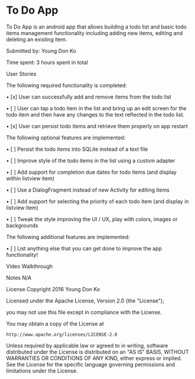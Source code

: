 # To Do App

To Do App is an android app that allows building a todo list and basic todo items management functionality including adding new items, editing and deleting an existing item.

Submitted by: Young Don Ko

Time spent: 3 hours spent in total


User Stories

The following required functionality is completed:

•	[x] User can successfully add and remove items from the todo list

•	[ ] User can tap a todo item in the list and bring up an edit screen for the todo item and then have any changes to the text reflected in the todo list.

•	[x] User can persist todo items and retrieve them properly on app restart

The following optional features are implemented:

•	[ ] Persist the todo items into SQLite instead of a text file

•	[ ] Improve style of the todo items in the list using a custom adapter

•	[ ] Add support for completion due dates for todo items (and display within listview item)

•	[ ] Use a DialogFragment instead of new Activity for editing items

•	[ ] Add support for selecting the priority of each todo item (and display in listview item)

•	[ ] Tweak the style improving the UI / UX, play with colors, images or backgrounds

The following additional features are implemented:

•	[ ] List anything else that you can get done to improve the app functionality!


Video Walkthrough



Notes
N/A

License
Copyright 2016 Young Don Ko

Licensed under the Apache License, Version 2.0 (the "License");

you may not use this file except in compliance with the License.

You may obtain a copy of the License at

    http://www.apache.org/licenses/LICENSE-2.0

Unless required by applicable law or agreed to in writing, software
distributed under the License is distributed on an "AS IS" BASIS,
WITHOUT WARRANTIES OR CONDITIONS OF ANY KIND, either express or implied.
See the License for the specific language governing permissions and
limitations under the License.
